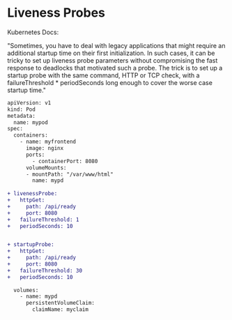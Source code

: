 # Liveness Probes

Kubernetes Docs:

"Sometimes, you have to deal with legacy applications that might require an additional startup time on their first initialization. In such cases, it can be tricky to set up liveness probe parameters without compromising the fast response to deadlocks that motivated such a probe. The trick is to set up a startup probe with the same command, HTTP or TCP check, with a failureThreshold * periodSeconds long enough to cover the worse case startup time."

```diff
apiVersion: v1
kind: Pod
metadata:
  name: mypod
spec:
  containers:
    - name: myfrontend
      image: nginx
      ports:
        - containerPort: 8080
      volumeMounts:
      - mountPath: "/var/www/html"
        name: mypd
        
+ livenessProbe:
+   httpGet:
+     path: /api/ready
+     port: 8080
+   failureThreshold: 1
+   periodSeconds: 10


+ startupProbe:
+   httpGet:
+     path: /api/ready
+     port: 8080
+   failureThreshold: 30
+   periodSeconds: 10
      
  volumes:
    - name: mypd
      persistentVolumeClaim:
        claimName: myclaim
        
```
        

